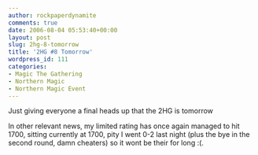 ```yaml
---
author: rockpaperdynamite
comments: true
date: 2006-08-04 05:53:40+00:00
layout: post
slug: 2hg-8-tomorrow
title: '2HG #8 Tomorrow'
wordpress_id: 111
categories:
- Magic The Gathering
- Northern Magic
- Northern Magic Event
---
```


Just giving everyone a final heads up that the 2HG is tomorrow

In other relevant news, my limited rating has once again managed to hit 1700, sitting currently at 1700, pity I went 0-2 last night (plus the bye in the second round, damn cheaters) so it wont be their for long :(.

